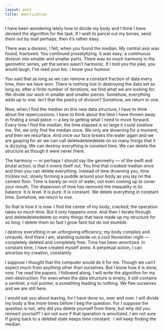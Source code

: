 ```yaml
---
layout: post
title: amortization
---
```


I have been wondering lately how to divide my body and I think I have devised the algorithm for the task. If I wish to parcel out my bones, send them out by mail perhaps, then it’s rather easy. 

There was a division, I felt, when you found the median. My central axis was found, fractured. You continued proselytizing. It was easy; a continuous division into smaller and smaller parts. There was so much harmony in the geometric series, yet the series wasn’t harmonic. If I told you the joke, you would laugh. I’ve read your bio. I know your humour. 

You said that as long as we can remove a constant fraction of data every time, then we have won. There is nothing lost in destroying the data set as long as, after a finite number of iterations, we find what we are looking for. We divide our work in smaller and smaller pieces. Somehow, everything adds up to one. Isn’t that the poetry of division? Somehow, we return to one.

Now, when I find the median on this new data structure, I have to think about the repercussions. I have to think about the time I have thrown away in finding a small piece — a key to getting what I need to move forward. Every time I find the median, the time elapsed is so large it could swallow me. Yet, we only find the median once. We only are drowning for a moment, and then we resurface. And once our face breaks the water again and we are gasping for air we can call deletedeletedelete on so many things that it is dizzying. We can destroy everything in constant time. We can delete the structure as though it were never there.

The harmony — or perhaps I should say the geometry — of the swift and brutal action, is that it evens itself out. You find that crooked median once and then you can delete everything. Instead of time drowning you, time trickles out, slowly forming a puddle around your body as you lay on the cement floor. Time is barely an inch of water, not even coming up to cover your mouth. The dispersion of time has removed the inequality in its balance. It is level. It is pure. It is constant. We delete everything in constant time. Somehow, we return to one.

So that is how it is now. I find the center of my body, cracked; the operation takes so much time. But it only happens once. And then I iterate through and deletedeletedelete so many things that have made up my structure for so long. I delete them so fast I grow faint but do not stumble.

I destroy everything in an unforgiving efficiency; my body complies and unravels. And there I am, standing outside on a cool November night — completely deleted and completely free. Time has been amortized. In constant time, I have created myself anew. A perpetual action, I can amortize my creation, constantly.

I suppose I thought that the computer would do it for me. Though we can’t expect much from anything other than ourselves. But I know how it is done, now. I’ve read the papers. I followed along. I will write the algorithm for my own destruction. For even when the data structure is empty, it still contains a sentinel, a null pointer, a something leading to nothing. We flee ourselves and we are still here. 

I would ask you about leaving, for I have done so, over and over. I will divide my body a few more times before I beg the question. For I suppose the question is not, why did you delete yourself from there, but why did you reinsert yourself? I am not sure if that operation is amortized. I am not sure if going back to a deleted state keeps time constant.
 I will keep finding the median.
